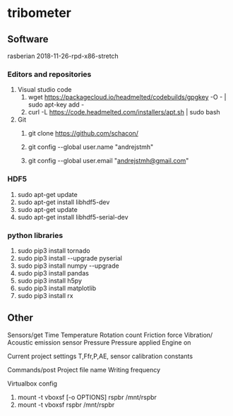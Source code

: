 # tribometer

## Software
rasberian 2018-11-26-rpd-x86-stretch
### Editors and repositories
1. Visual studio code
	1. wget https://packagecloud.io/headmelted/codebuilds/gpgkey -O - | sudo apt-key add -
	1. curl -L https://code.headmelted.com/installers/apt.sh | sudo bash
1. Git
	1. git clone https://github.com/schacon/

	1. git config --global user.name "andrejstmh"
	1. git config --global user.email "andrejstmh@gmail.com"

### HDF5
1. sudo apt-get update
1. sudo apt-get install libhdf5-dev
1. sudo apt-get update
1. sudo apt-get install libhdf5-serial-dev

### python libraries
1. sudo pip3 install tornado
1. sudo pip3 install --upgrade pyserial
1. sudo pip3 install numpy --upgrade
1. sudo pip3 install pandas
1. sudo pip3 install h5py
1. sudo pip3 install matplotlib
1. sudo pip3 install rx

## Other
Sensors/get
Time
Temperature
Rotation count
Friction force
Vibration/ Acoustic emission sensor
Pressure
Pressure applied
Engine on

Current project settings
	T,Ffr,P,AE, sensor calibration constants


Commands/post
Project file name
Writing frequency

Virtualbox config
1. mount -t vboxsf [-o OPTIONS] rspbr /mnt/rspbr
1. mount -t vboxsf rspbr /mnt/rspbr
